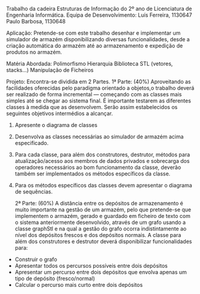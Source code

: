 Trabalho da cadeira Estruturas de Informação do 2º ano de Licenciatura de Engenharia Informática.
Equipa de Desenvolvimento:
Luís Ferreira, 1130647
Paulo Barbosa, 1130648

Aplicação:
   Pretende-se com este trabalho desenhar e implementar um simulador de armazém disponibilizando
diversas funcionalidades, desde a criação automática do armazém até ao armazenamento e expedição de
produtos no armazém.

Matéria Abordada:
   Polimorfismo
   Hierarquia
   Biblioteca STL (vetores, stacks...)
   Manipulação de Ficheiros

Projeto:
   Encontra-se dividida em 2 Partes.
    1ª Parte: (40%)
        Aproveitando as facilidades oferecidas pelo paradigma orientado a objetos,o trabalho deverá ser
realizado de forma incremental — começando com as classes mais simples até se chegar ao sistema final.
É importante testarem as diferentes classes à medida que as desenvolvem. Serão assim estabelecidos os
seguintes objetivos intermédios a alcançar.
1. Apresente o diagrama de classes
2. Desenvolva as classes necessárias ao simulador de armazém acima especificado.
3. Para cada classe, para além dos construtores, destrutor, métodos para atualização/acesso aos
membros de dados privados e sobrecarga dos operadores necessários ao bom funcionamento da
classe, deverão também ser implementados os métodos específicos da classe.
4. Para os métodos específicos das classes devem apresentar o diagrama de sequências.

   2ª Parte: (60%)
        A distância entre os depósitos de armazenamento é muito importante na gestão de um armazém, pelo
que pretende-se que implementem o armazém, gerado e guardado em ficheiro de texto com o sistema
anteriormente desenvolvido, através de um grafo usando a classe graphStl e na qual a gestão do grafo
ocorra indistintamente ao nível dos depósitos frescos e dos depósitos normais.
A classe para além dos construtores e destrutor deverá disponibilizar funcionalidades para:
- Construir o grafo
- Apresentar todos os percursos possíveis entre dois depósitos
- Apresentar um percurso entre dois depósitos que envolva apenas um tipo de depósito (fresco/normal)
- Calcular o percurso mais curto entre dois depósitos